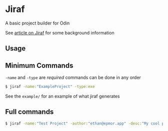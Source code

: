 # Jiraf
A basic project builder for Odin

See [article on Jiraf](https://www.epmor.app/posts/introducing-jiraf) for some background information

## Usage

## Minimum Commands
`-name` and `-type` are *required* commands can be done in any order
```bash
$ jiraf -name:"ExampleProject" -type:exe 
```
See the `example/` for an example of what jiraf generates

## Full commands
```bash
$ jiraf -name:"Test Project" -author:"ethan@epmor.app" -desc:"My cool project" -version:"0.1" -type:exe 
```
